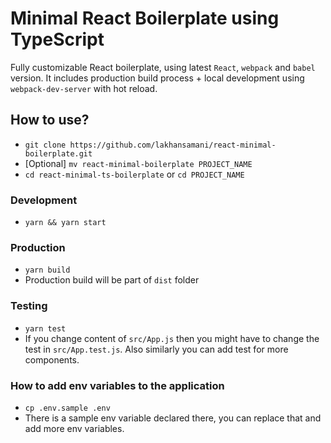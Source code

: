 # Minimal React Boilerplate using TypeScript

Fully customizable React boilerplate, using latest `React`, `webpack` and `babel` version. It includes production build process + local development using `webpack-dev-server` with hot reload.

## How to use?

- `git clone https://github.com/lakhansamani/react-minimal-boilerplate.git`
- [Optional] `mv react-minimal-boilerplate PROJECT_NAME`
- `cd react-minimal-ts-boilerplate` or `cd PROJECT_NAME`

### Development

- `yarn && yarn start`

### Production

- `yarn build`
- Production build will be part of `dist` folder

### Testing

- `yarn test`
- If you change content of `src/App.js` then you might have to change the test in `src/App.test.js`. Also similarly you can add test for more components.

### How to add env variables to the application

- `cp .env.sample .env`
- There is a sample env variable declared there, you can replace that and add more env variables.
